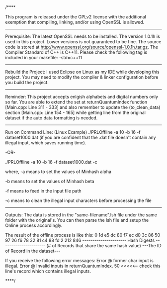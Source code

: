 /****

This program is released under the GPLv2 license with the additional exemption that compiling, linking, and/or using OpenSSL is allowed.

************
Prerequisite:
The latest OpenSSL needs to be installed. The version 1.0.1h is used in this project. Lower versions is not guaranteed to be fine. The source code is stored at http://www.openssl.org/source/openssl-1.0.1h.tar.gz.
The Compiler Standard of C++ is C++11. Please check the following tag is included in your makefile: -std=c++11

*******************
Rebuild the Project:
I used Eclipse on Linux as my IDE while developing this project. You may need to modify the compiler & linker configuration before you build the project. 

********
Reminder:
This project accepts enlgish alphabets and digital numbers only so far. You are able to extend the set at returnQuantumIndex function [Main.cpp: Line 311 - 333] and also remember to update the (to_clean_data) section [Main.cpp: Line 154 - 165] while getting line from the original dataset if the auto data formatting is needed.	

*******************
Run on Command Line:
(Linux Example) ./PRLOffline -a 10 -b 16 -f dataset1000.dat (if you are confident that the .dat file doesn't contain any illegal input, which saves running time).

-OR-

./PRLOffline -a 10 -b 16 -f dataset1000.dat -c

where,
-a means to set the values of Minhash alpha

-b means to set the values of Minhash beta

-f means to feed in the input file path

-c means to clean the illegal input characters before processing the file

*******
Outputs:
The data is stored in the "same-filename".lsh file under the same folder with the original's. You can then parse the lsh file and setup the Online process accordingly.

The result of the offline process is like this:
0 1d e5 dc 80 f7 ec d0 3c 86 50 97 26 f6 78 32 81 c4 88 fd                        2                                       212 846
---------------------- Hash Digests ---------------------- (# of Records that share the same hash value) ---The ID of Record in the dataset---

If you receive the following error messages:
Error @ former char input is illegal.
Error @ Invalid inputs in returnQuantumIndex.
50 <<<<<-- check this line's record which contains illegal inputs.

****/
